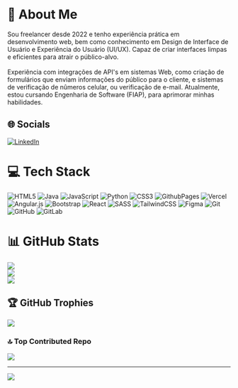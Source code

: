 # 💫 About Me
Sou freelancer desde 2022 e tenho experiência prática em desenvolvimento web, bem como conhecimento em Design de Interface de Usuário e Experiência do Usuário (UI/UX). Capaz de criar interfaces limpas e eficientes para atrair o público-alvo.<br><br>Experiência com integrações de API's em sistemas Web, como criação de formulários que enviam informações do público para o cliente, e sistemas de verificação de nûmeros celular, ou verificação de e-mail. Atualmente, estou cursando Engenharia de Software (FIAP), para aprimorar minhas habilidades.

## 🌐 Socials
[![LinkedIn](https://img.shields.io/badge/LinkedIn-%230077B5.svg?logo=linkedin&logoColor=white)](https://linkedin.com/in/cadu-valezzi-09a837207)

# 💻 Tech Stack
![HTML5](https://img.shields.io/badge/html5-%23E34F26.svg?style=flat&logo=html5&logoColor=white) ![Java](https://img.shields.io/badge/java-%23ED8B00.svg?style=flat&logo=openjdk&logoColor=white) ![JavaScript](https://img.shields.io/badge/javascript-%23323330.svg?style=flat&logo=javascript&logoColor=%23F7DF1E) ![Python](https://img.shields.io/badge/python-3670A0?style=flat&logo=python&logoColor=ffdd54) ![CSS3](https://img.shields.io/badge/css3-%231572B6.svg?style=flat&logo=css3&logoColor=white) ![GithubPages](https://img.shields.io/badge/github%20pages-121013?style=flat&logo=github&logoColor=white) ![Vercel](https://img.shields.io/badge/vercel-%23000000.svg?style=flat&logo=vercel&logoColor=white) ![Angular.js](https://img.shields.io/badge/angular.js-%23E23237.svg?style=flat&logo=angularjs&logoColor=white) ![Bootstrap](https://img.shields.io/badge/bootstrap-%238511FA.svg?style=flat&logo=bootstrap&logoColor=white) ![React](https://img.shields.io/badge/react-%2320232a.svg?style=flat&logo=react&logoColor=%2361DAFB) ![SASS](https://img.shields.io/badge/SASS-hotpink.svg?style=flat&logo=SASS&logoColor=white) ![TailwindCSS](https://img.shields.io/badge/tailwindcss-%2338B2AC.svg?style=flat&logo=tailwind-css&logoColor=white) ![Figma](https://img.shields.io/badge/figma-%23F24E1E.svg?style=flat&logo=figma&logoColor=white) ![Git](https://img.shields.io/badge/git-%23F05033.svg?style=flat&logo=git&logoColor=white) ![GitHub](https://img.shields.io/badge/github-%23121011.svg?style=flat&logo=github&logoColor=white) ![GitLab](https://img.shields.io/badge/gitlab-%23181717.svg?style=flat&logo=gitlab&logoColor=white)
# 📊 GitHub Stats
![](https://github-readme-stats.vercel.app/api?username=CaduValezzi&theme=dark&hide_border=false&include_all_commits=true&count_private=false)<br/>
![](https://github-readme-streak-stats.herokuapp.com/?user=CaduValezzi&theme=dark&hide_border=false)<br/>
![](https://github-readme-stats.vercel.app/api/top-langs/?username=CaduValezzi&theme=dark&hide_border=false&include_all_commits=true&count_private=false&layout=compact)

## 🏆 GitHub Trophies
![](https://github-profile-trophy.vercel.app/?username=CaduValezzi&theme=dark&no-frame=false&no-bg=false&margin-w=4)

### 🔝 Top Contributed Repo
![](https://github-contributor-stats.vercel.app/api?username=CaduValezzi&limit=5&theme=dark&combine_all_yearly_contributions=true)

---
[![](https://visitcount.itsvg.in/api?id=CaduValezzi&icon=0&color=4)](https://visitcount.itsvg.in)

<!-- Proudly created with GPRM ( https://gprm.itsvg.in ) -->

